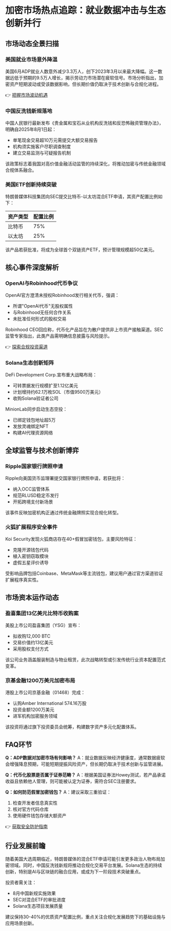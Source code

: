 # 加密市场热点追踪：就业数据冲击与生态创新并行

## 市场动态全景扫描

### 美国就业市场意外降温
美国6月ADP就业人数意外减少3.3万人，创下2023年3月以来最大降幅。这一数据远低于预期的9.5万人增长，揭示劳动力市场潜在疲软信号。市场分析指出，加密资产短期波动或受该数据影响，但长期价值仍取决于技术创新与合规化进程。

👉 [把握市场波动机遇](https://bit.ly/okx_welcome)

### 中国反洗钱新规落地
中国人民银行最新发布《贵金属和宝石从业机构反洗钱和反恐怖融资管理办法》，明确自2025年8月1日起：
- 单笔现金交易超10万元需提交大额交易报告
- 机构须实施客户尽职调查制度
- 建立交易监测与可疑报告机制

该政策标志着我国对高价值金融活动监管的持续深化，将推动加密与传统金融领域合规体系融合。

### 美国ETF创新持续突破
特朗普媒体科技集团向SEC提交比特币-以太坊混合ETF申请，其资产配置比例如下：

| 资产类型 | 配置比例 |
|----------|----------|
| 比特币   | 75%      |
| 以太坊   | 25%      |

该产品若获批准，将成为全球首个双链资产ETF，预计管理规模超50亿美元。

## 核心事件深度解析

### OpenAI与Robinhood代币争议
OpenAI官方澄清未授权Robinhood发行相关代币，强调：
- 所谓"OpenAI代币"无股权属性
- 与Robinhood无任何合作关系
- 未批准任何形式的股权交易

Robinhood CEO回应称，代币化产品旨在为散户提供非上市资产接触渠道。SEC监管专家指出，此类产品需明确信息披露与风险提示。

👉 [探索合规投资渠道](https://bit.ly/okx_welcome)

### Solana生态创新矩阵
DeFi Development Corp.宣布重大战略布局：
- 可转票据发行规模扩至1.12亿美元
- 计划增持约62.1万枚SOL（市值9500万美元）
- 收购Solana验证者公司

MinionLab同步启动生态空投：
- 已绑定钱包地址超5万
- 发放灵魂绑定NFT
- 构建AI代理资源网络

## 全球监管与技术创新博弈

### Ripple国家银行牌照申请
Ripple向美国货币监理署提交国家银行牌照申请，若获批将：
- 纳入OCC监管体系
- 规范RLUSD稳定币发行
- 开拓跨境支付新场景

该事件反映加密机构正通过传统金融牌照实现合规化转型。

### 火狐扩展程序安全事件
Koi Security发现火狐商店存在40+假冒加密钱包，主要风险特征：
- 克隆开源钱包代码
- 植入密钥窃取模块
- 虚假五星评价诱导

受影响品牌包括Coinbase、MetaMask等主流钱包，建议用户通过官方渠道验证扩展程序真实性。

## 市场资本运作动态

### 盈喜集团13亿美元比特币收购案
美股上市公司盈喜集团（YSG）宣布：
- 拟收购12,000 BTC
- 交易价值约13亿美元
- 采用股权支付方式

该公司业务涵盖服装制造与物业租赁，此次战略转型或引发传统行业资本配置范式变革。

### 京基金融1200万美元加密布局
港股上市公司京基金融（01468）完成：
- 认购Amber International 574.16万股
- 投资金额1200万美元
- 进军机构加密服务领域

该投资将通过旗下投资委员会统筹，构建数字资产多元化配置体系。

## FAQ环节

**Q：ADP数据对加密市场有何影响？**
A：就业数据反映经济健康度，通常数据疲软会增强降息预期，可能短期提振风险资产，但长期仍取决于技术创新与监管进展。

**Q：代币化股票是否属于证券范畴？**
A：根据美国证券法Howey测试，若产品承诺收益且依赖他人管理，则可能被认定为证券，需符合SEC注册要求。

**Q：如何防范假冒加密钱包？**
A：建议采取三重验证：
1. 检查开发者信息真实性
2. 核对官方代码仓库
3. 使用硬件钱包存储大额资产

👉 [获取安全防护指南](https://bit.ly/okx_welcome)

## 行业发展前瞻

随着美国大选周期临近，特朗普媒体的混合ETF申请可能引发更多政治人物布局加密领域。同时，中国反洗钱新规将推动合规化交易平台发展。Solana生态的持续创新，特别是AI与区块链的融合应用，或成为下一阶段技术突破重点。

投资者需关注：
- 8月中国新规实施效果
- SEC对混合ETF的审批进度
- Solana生态项目发展质量

建议保持30-40%的优质资产配置比例，重点关注合规化发展趋势下的基础设施与应用场景创新。